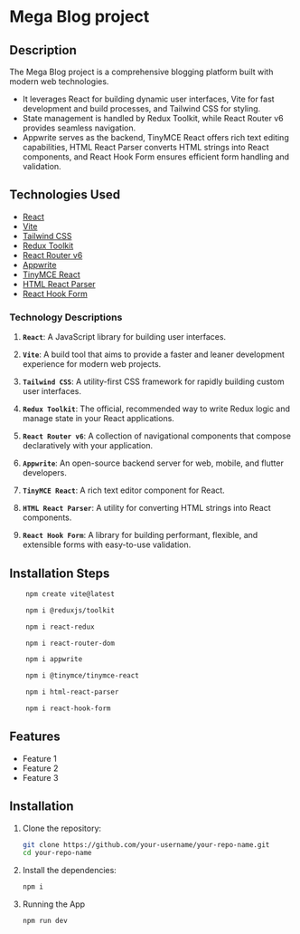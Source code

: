 # Mega Blog project

## Description

The Mega Blog project is a comprehensive blogging platform built with modern web technologies. 
- It leverages React for building dynamic user interfaces, Vite for fast development and build processes, and Tailwind CSS for styling. 
- State management is handled by Redux Toolkit, while React Router v6 provides seamless navigation. 
- Appwrite serves as the backend, TinyMCE React offers rich text editing capabilities, HTML React Parser converts HTML strings into React components, and React Hook Form ensures efficient form handling and validation.

## Technologies Used

- [React](https://reactjs.org/docs/getting-started.html)
- [Vite](https://vitejs.dev/guide/)
- [Tailwind CSS](https://tailwindcss.com/docs)
- [Redux Toolkit](https://redux-toolkit.js.org/introduction/getting-started)
- [React Router v6](https://reactrouter.com/docs/en/v6/getting-started/overview)
- [Appwrite](https://appwrite.io/docs)
- [TinyMCE React](https://www.tiny.cloud/docs/integrations/react/)
- [HTML React Parser](https://www.npmjs.com/package/html-react-parser)
- [React Hook Form](https://react-hook-form.com/)

### Technology Descriptions

1. **`React`**: A JavaScript library for building user interfaces.

2. **`Vite`**: A build tool that aims to provide a faster and leaner development experience for modern web projects.

3. **`Tailwind CSS`**: A utility-first CSS framework for rapidly building custom user interfaces.

4. **`Redux Toolkit`**: The official, recommended way to write Redux logic and manage state in your React applications.

5. **`React Router v6`**: A collection of navigational components that compose declaratively with your application.

6. **`Appwrite`**: An open-source backend server for web, mobile, and flutter developers.

7. **`TinyMCE React`**: A rich text editor component for React.

8. **`HTML React Parser`**: A utility for converting HTML strings into React components.

9. **`React Hook Form`**: A library for building performant, flexible, and extensible forms with easy-to-use validation.


## Installation Steps

```bash
    npm create vite@latest

    npm i @reduxjs/toolkit

    npm i react-redux

    npm i react-router-dom

    npm i appwrite

    npm i @tinymce/tinymce-react

    npm i html-react-parser

    npm i react-hook-form
```

## Features

- Feature 1
- Feature 2
- Feature 3

## Installation

1. Clone the repository:

   ```bash
   git clone https://github.com/your-username/your-repo-name.git
   cd your-repo-name
   ```

2. Install the dependencies:

   ```bash
   npm i
   ```

3. Running the App
   ```bash
   npm run dev
   ```
